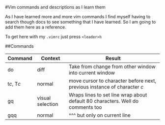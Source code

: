 #Vim commands and descriptions as I learn them

As I have learned more and more vim commands I find myself having to search though docs to see something that I have learned. So I am going to add them here as a reference.

To get here with my `.vimrc` just press `<leader>h`

##Commands

 Command    | Context          | Result
---------   | ---------        | --------------------------------------------------------
 do         | diff             | Take from change from other window into current window
 t*c*, T*c* | normal           | move cursor to character before next, previous instance of character *c*
 gq         | visual selection | Wraps lines to set line wrap about default 80 characters. Well do comments too
 gqq        | normal           | ^^^ but only on current line
